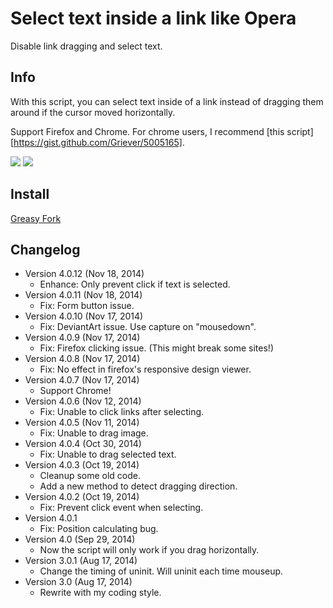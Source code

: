 Select text inside a link like Opera
====================================
Disable link dragging and select text.

Info
----
With this script, you can select text inside of a link instead of dragging them around if the cursor moved horizontally.

Support Firefox and Chrome. For chrome users, I recommend [this script][https://gist.github.com/Griever/5005165].

![](https://i.imgur.com/f7TgRur.png)
![](https://i.imgur.com/NSqXG5n.png)

Install
-------
[Greasy Fork](https://greasyfork.org/en/scripts/789-select-text-inside-a-link-like-opera)


Changelog
---------
* Version 4.0.12 (Nov 18, 2014)
	- Enhance: Only prevent click if text is selected.
* Version 4.0.11 (Nov 18, 2014)
	- Fix: Form button issue.
* Version 4.0.10 (Nov 17, 2014)
	- Fix: DeviantArt issue. Use capture on "mousedown".
* Version 4.0.9 (Nov 17, 2014)
	- Fix: Firefox clicking issue. (This might break some sites!)
* Version 4.0.8 (Nov 17, 2014)
	- Fix: No effect in firefox's responsive design viewer.
* Version 4.0.7 (Nov 17, 2014)
	- Support Chrome!
* Version 4.0.6 (Nov 12, 2014)
	- Fix: Unable to click links after selecting.
* Version 4.0.5 (Nov 11, 2014)
	- Fix: Unable to drag image.
* Version 4.0.4 (Oct 30, 2014)
	- Fix: Unable to drag selected text.
* Version 4.0.3 (Oct 19, 2014)
	- Cleanup some old code.
	- Add a new method to detect dragging direction.
* Version 4.0.2 (Oct 19, 2014)
	- Fix: Prevent click event when selecting.
* Version 4.0.1
	- Fix: Position calculating bug.
* Version 4.0 (Sep 29, 2014)
	- Now the script will only work if you drag horizontally.
* Version 3.0.1 (Aug 17, 2014)
	- Change the timing of uninit. Will uninit each time mouseup.
* Version 3.0 (Aug 17, 2014)
	- Rewrite with my coding style.
